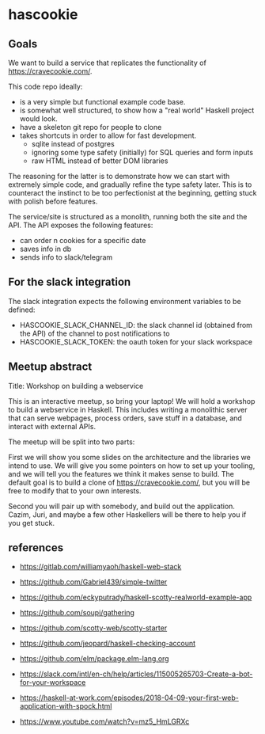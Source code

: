# hascookie

## Goals

We want to build a service that replicates the functionality of https://cravecookie.com/.

This code repo ideally:

- is a very simple but functional example code base.
- is somewhat well structured, to show how a "real world" Haskell project would look.
- have a skeleton git repo for people to clone
- takes shortcuts in order to allow for fast development.
    - sqlite instead of postgres
    - ignoring some type safety (initially) for SQL queries and form inputs
    - raw HTML instead of better DOM libraries

The reasoning for the latter is to demonstrate how we can start with extremely simple code, and gradually refine the type safety later. This is to counteract the instinct to be too perfectionist at the beginning, getting stuck with polish before features.

The service/site is structured as a monolith, running both the site and the API.
The API exposes the following features:

- can order n cookies for a specific date
- saves info in db
- sends info to slack/telegram

## For the slack integration

The slack integration expects the following environment variables to be defined:
- HASCOOKIE_SLACK_CHANNEL_ID: the slack channel id (obtained from the API) of the channel to post notifications to
- HASCOOKIE_SLACK_TOKEN: the oauth token for your slack workspace

## Meetup abstract

Title: Workshop on building a webservice

This is an interactive meetup, so bring your laptop! We will hold a workshop to build a webservice in Haskell. This includes writing a monolithic server that can serve webpages, process orders, save stuff in a database, and interact with external APIs.

The meetup will be split into two parts:

First we will show you some slides on the architecture and the libraries we intend to use. We will give you some pointers on how to set up your tooling, and we will tell you the features we think it makes sense to build. The default goal is to build a clone of https://cravecookie.com/, but you will be free to modify that to your own interests.

Second you will pair up with somebody, and build out the application. Cazim, Juri, and maybe a few other Haskellers will be there to help you if you get stuck.


## references

- https://gitlab.com/williamyaoh/haskell-web-stack
- https://github.com/Gabriel439/simple-twitter
- https://github.com/eckyputrady/haskell-scotty-realworld-example-app
- https://github.com/soupi/gathering
- https://github.com/scotty-web/scotty-starter
- https://github.com/jeopard/haskell-checking-account
- https://github.com/elm/package.elm-lang.org

- https://slack.com/intl/en-ch/help/articles/115005265703-Create-a-bot-for-your-workspace

- https://haskell-at-work.com/episodes/2018-04-09-your-first-web-application-with-spock.html
- https://www.youtube.com/watch?v=mz5_HmLGRXc
